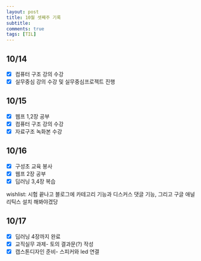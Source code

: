 ```yaml
---
layout: post
title: 10월 셋째주 기록
subtitle:
comments: true
tags: [TIL]
---
```


## 10/14

- [x] 컴퓨터 구조 강의 수강
- [x] 실무중심 강의 수강 및 실무중심프로젝트 진행

## 10/15

- [x] 웹프 1,2장 공부
- [x] 컴퓨터 구조 강의 수강
- [x] 자료구조 녹화본 수강

## 10/16

- [x] 구성초 교육 봉사
- [x] 웹프 2장 공부
- [x] 딥러닝 3,4장 복습

wishlist: 시험 끝나고 블로그에 카테고리 기능과 디스커스 댓글 기능, 그리고 구글 애널리틱스 설치 해봐야겠당

## 10/17

- [x] 딥러닝 4장까지 완료
- [x] 교직실무 과제- 토의 결과문(?) 작성
- [x] 캡스톤디자인 준비- 스피커와 led 연결

